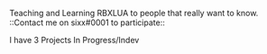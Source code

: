 Teaching and Learning RBXLUA to people that really want to know.
::Contact me on sixx#0001 to participate::

I have 3 Projects In Progress/Indev



